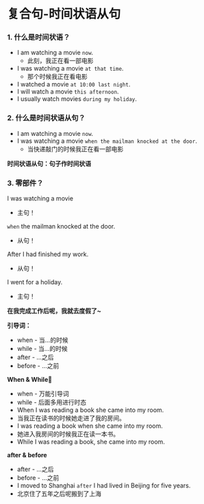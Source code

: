 # 复合句-时间状语从句

### 1. 什么是时间状语？
* I am watching a movie `now`.
  * 此刻，我正在看一部电影
* I was watching a movie `at that time`.
  * 那个时候我正在看电影
* I watched a movie `at 10:00 last night`.
* I will watch a movie `this afternoon`.
* I usually watch movies `during my holiday`.

### 2. 什么是时间状语从句？
* I am watching a movie `now`.
* I was watching a movie `when the mailman knocked at the door`.
  * 当快递敲门的时候我正在看一部电影

**时间状语从句：句子作时间状语**

### 3. 零部件？
I was watching a movie
* 主句！

`when` the mailman knocked at the door.
* 从句！

After I had finished my work.
* 从句！

I went for a holiday.
* 主句！

**在我完成工作后呢，我就去度假了~**

**引导词：**
* when - 当...的时候
* while - 当...的时候
* after - ...之后
* before - ...之前

**When & While**
* when - 万能引导词
* while - 后面多用进行时态
* When I was reading a book she came into my room.
* 当我正在读书的时候她走进了我的房间。
* I was reading a book when she came into my room.
* 她进入我房间的时候我正在读一本书。
* While I was reading a book, she came into my room.

**after & before**
* after - ...之后
* before - ...之前
* I moved to Shanghai `after` I had lived in Beijing for five years.
* 北京住了五年之后呢搬到了上海